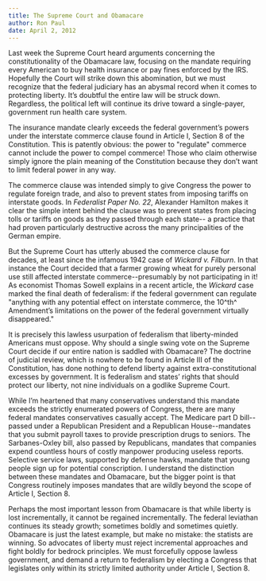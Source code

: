 ```yaml
---
title: The Supreme Court and Obamacare
author: Ron Paul
date: April 2, 2012
---
```


Last week the Supreme Court heard arguments concerning the constitutionality of
the Obamacare law, focusing on the mandate requiring every American to buy
health insurance or pay fines enforced by the IRS.  Hopefully the Court will
strike down this abomination, but we must recognize that the federal judiciary
has an abysmal record when it comes to protecting liberty.  It’s doubtful the
entire law will be struck down.  Regardless, the political left will continue
its drive toward a single-payer, government run health care system.

The insurance mandate clearly exceeds the federal government’s powers under the
interstate commerce clause found in Article I, Section 8 of the Constitution. 
This is patently obvious: the power to "regulate" commerce cannot include the
power to compel commerce!  Those who claim otherwise simply ignore the plain
meaning of the Constitution because they don’t want to limit federal power in
any way.

The commerce clause was intended simply to give Congress the power to regulate
foreign trade, and also to prevent states from imposing tariffs on interstate
goods.  In *Federalist Paper No. 22*, Alexander Hamilton makes it clear the
simple intent behind the clause was to prevent states from placing tolls or
tariffs on goods as they passed through each state-- a practice that had proven
particularly destructive across the many principalities of the German empire.

But the Supreme Court has utterly abused the commerce clause for decades, at
least since the infamous 1942 case of *Wickard v. Filburn*.  In that instance
the Court decided that a farmer growing wheat for purely personal use still
affected interstate commerce--presumably by not participating in it!  As
economist Thomas Sowell explains in a recent article, the *Wickard* case marked
the final death of federalism: if the federal government can regulate "anything
with any potential effect on interstate commerce, the 10^th^ Amendment’s
limitations on the power of the federal government virtually disappeared."

It is precisely this lawless usurpation of federalism that liberty-minded
Americans must oppose. Why should a single swing vote on the Supreme Court
decide if our entire nation is saddled with Obamacare? The doctrine of judicial
review, which is nowhere to be found in Article III of the Constitution, has
done nothing to defend liberty against extra-constitutional excesses by
government.  It is federalism and states’ rights that should protect our
liberty, not nine individuals on a godlike Supreme Court.

While I’m heartened that many conservatives understand this mandate exceeds the
strictly enumerated powers of Congress, there are many federal mandates
conservatives casually accept.  The Medicare part D bill-- passed under a
Republican President and a Republican House--mandates that you submit payroll
taxes to provide prescription drugs to seniors.  The Sarbanes-Oxley bill, also
passed by Republicans, mandates that companies expend countless hours of costly
manpower producing useless reports.  Selective service laws, supported by
defense hawks, mandate that young people sign up for potential conscription.  I
understand the distinction between these mandates and Obamacare, but the bigger
point is that Congress routinely imposes mandates that are wildly beyond the
scope of Article I, Section 8.

Perhaps the most important lesson from Obamacare is that while liberty is lost
incrementally, it cannot be regained incrementally.  The federal leviathan
continues its steady growth; sometimes boldly and sometimes quietly. Obamacare
is just the latest example, but make no mistake: the statists are winning.  So
advocates of liberty must reject incremental approaches and fight boldly for
bedrock principles.  We must forcefully oppose lawless government, and demand a
return to federalism by electing a Congress that legislates only within its
strictly limited authority under Article I, Section 8.
